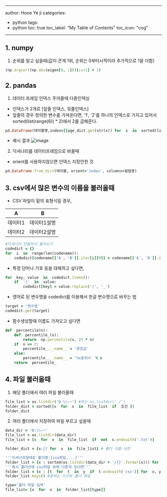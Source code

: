
---

author: Hone Ye ji
categories: 
 - python
tags: 
 - python
toc: true
toc_label: "My Table of Contents"
toc_icon: "cog"
---

## 1. numpy
1) 순위를 알고 싶을때(값이 큰게 1위, 순위는 0부터시작이라 추가적으로 1을 더함)
```ruby
(np.argsort(np.abs(eigen[0, :]))[::-1] + 1)
```

## 2. pandas
1) 데이터 프레임 인덱스 주어줄때 다중인덱싱
- 인덱스가 2개로  [앞줄 인덱스, 뒷줄인덱스]
- 앞줄의 경우 정의한 변수를 가져온다면,  '1', '2'를 하나의 인덱스로 가지고 있어서 sorted(list(range(6)) * 2)에서 2를 곱해준다. 
```ruby
pd.DataFrame(테이블명,index=[[age_dict.get(str(x)) for  x  in  sorted(list(range(6)) * 2)],['1', '2'] * 6], columns=컬럼명)
```
- 예시 결과
![image](https://user-images.githubusercontent.com/45659433/166664419-fcec99fd-e885-4d5b-a918-fca10ecee24f.png)

2) 딕셔너리를 데이터프레임으로 바꿀때
- orient를 사용하지않으면 인덱스 지정안한 것
```ruby
pd.DataFrame.from_dict(테이블, orient='index', columns=컬럼명)
```

## 3. csv에서 많은 변수의 이름을 불러올때

- CSV 파일이  밑의 표형식일 경우,

|A   | B  |
| -- | -- |
|데이터1| 데이터1설명 | 
|데이터2| 데이터2설명 | 

```ruby
#딕셔너리 만들어서 불러오기
codedict = {}
for  i  in  range(len(codename)):
	codedict[codename[['A', 'B']].iloc[i][0]] = codename[['A', 'B']].iloc[i][1]
```
- 특정 단어나 기호 등을 대체하고 싶다면,
```ruby
for  key, value  in  codedict.items():
	if  '/'  in  value:
		codedict[key] = value.replace('/', '_')
```
- 영어로 된 변수명을 codedict를 이용해서 한글 변수명으로 바꾸는 법
```ruby
target = '변수명'
codedict.get(target)
```
- 함수생성할때 이름도 가져오고 싶다면
```ruby
def  percentile(n):
	def  percentile_(x):
		return  np.percentile(x, 25 * n)
	if  n == 2:
		percentile_.__name__ = '중앙값'
	else:
		percentile_.__name__ = '%s분위수' % n
	return  percentile_
```


## 4. 파일 불러올때
1) 해당 폴더에서 여러 파일 불러올때
```ruby
file_list = os.listdir('D:\\~~') #또는 os.listdir('./')
folder_dict = sorted([x  for  x  in  file_list  if  조건 ])
folder_dict
```
2) 여러 폴더에서 지정하여 파일 부르고 싶을때
```ruby
data_dir = 'D:\\~~'
file_list = os.listdir(data_dir)
file_list = [x  for  x  in  file_list  if  not  x.endswith('.txt')]

folder_dict = {x:[] for  x  in  file_list} # 폴더 이름 사전

'''딕셔너리형태로 폴더명:[csv파일,...]'''
folder_list = {x : sorted(os.listdir(data_dir + '/{}'.format(x))) for  x  in  folder_dict.keys()} 
'''혹시 폴더안에 csv파일 외에 다른게 있다면'''
folder_list = {x : [t  for  t  in  y  if  t.endswith('csv')] for  x, y  in  folder_list.items()}
folder_list.keys() #원하는 시각화 폴더 파일

type='폴더 파일 입력'
file_list= [x  for  x  in  folder_list[type]]
```
<!--stackedit_data:
eyJoaXN0b3J5IjpbMjA4NTMyNzMwNiwtMTI0NzgwMTkzMSwtMT
kwNjIyNTgxMSwyNDY5NzEyLC0xNTYzNzk1MjM1LC0xNzc3MjE1
NzU0LC0yMTUzOTQ4NTddfQ==
-->